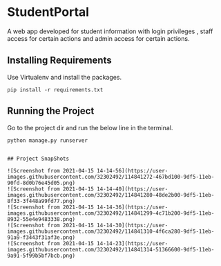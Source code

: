 # StudentPortal
A web app developed for student information with login privileges , staff access for certain actions and admin access for certain actions.


## Installing Requirements

Use Virtualenv and install the packages.
```
pip install -r requirements.txt
```
## Running the Project

Go to the project dir and run the below line in the terminal.

```
python manage.py runserver


## Project SnapShots

![Screenshot from 2021-04-15 14-14-56](https://user-images.githubusercontent.com/32302492/114841272-467bd100-9df5-11eb-90fd-8d0b76e45d05.png)
![Screenshot from 2021-04-15 14-14-40](https://user-images.githubusercontent.com/32302492/114841280-48de2b00-9df5-11eb-8f33-3f448a99fd77.png)
![Screenshot from 2021-04-15 14-14-36](https://user-images.githubusercontent.com/32302492/114841299-4c71b200-9df5-11eb-8932-55e4e9483338.png)
![Screenshot from 2021-04-15 14-14-30](https://user-images.githubusercontent.com/32302492/114841310-4f6ca280-9df5-11eb-91a9-f3443f31af3e.png)
![Screenshot from 2021-04-15 14-14-23](https://user-images.githubusercontent.com/32302492/114841314-51366600-9df5-11eb-9a91-5f99b5bf7bcb.png)
